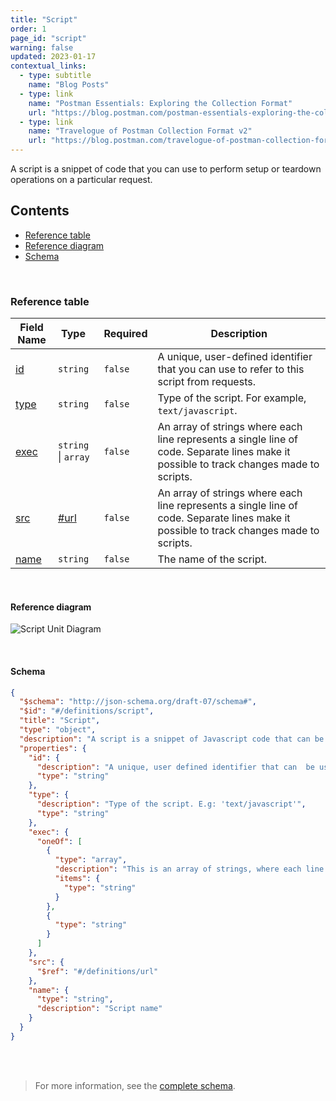 ```yaml
---
title: "Script"
order: 1
page_id: "script"
warning: false
updated: 2023-01-17
contextual_links:
  - type: subtitle
    name: "Blog Posts"
  - type: link
    name: "Postman Essentials: Exploring the Collection Format"
    url: "https://blog.postman.com/postman-essentials-exploring-the-collection-format/"
  - type: link
    name: "Travelogue of Postman Collection Format v2"
    url: "https://blog.postman.com/travelogue-of-postman-collection-format-v2/"
---
```


A script is a snippet of code that you can use to perform setup or teardown operations on a particular request.

## Contents

- [Reference table](#reference-table)
- [Reference diagram](#schema)
- [Schema](#schema)

<br />

### Reference table

Field Name | Type&nbsp;&nbsp; | Required | Description
--- | --- | --- | ---
[id](https://github.com/postmanlabs/schemas/blob/da7578c2d71c46de2d39d04fbeebc26570591a44/schemas/draft-07/v2.1.0/collection/script.json#L8) | `string` | `false` | A unique, user-defined identifier that you can use to refer to this script from requests.
[type](https://github.com/postmanlabs/schemas/blob/da7578c2d71c46de2d39d04fbeebc26570591a44/schemas/draft-07/v2.1.0/collection/script.json#L12) | `string` | `false` | Type of the script. For example, `text/javascript`.
[exec](https://github.com/postmanlabs/schemas/blob/da7578c2d71c46de2d39d04fbeebc26570591a44/schemas/draft-07/v2.1.0/collection/script.json#L12) | `string` \| `array` | `false` | An array of strings where each line represents a single line of code. Separate lines make it possible to track changes made to scripts.
[src](https://github.com/postmanlabs/schemas/blob/da7578c2d71c46de2d39d04fbeebc26570591a44/schemas/draft-07/v2.1.0/collection/script.json#L30) | [#url](/docs/reference/url/) | `false` | An array of strings where each line represents a single line of code. Separate lines make it possible to track changes made to scripts.
[name](https://github.com/postmanlabs/schemas/blob/da7578c2d71c46de2d39d04fbeebc26570591a44/schemas/draft-07/v2.1.0/collection/script.json#L33) | `string` | `false` | The name of the script.

<br />

#### Reference diagram

![Script Unit Diagram](../../../images/script@2x.jpg)

<br />

#### Schema

```json
{
  "$schema": "http://json-schema.org/draft-07/schema#",
  "$id": "#/definitions/script",
  "title": "Script",
  "type": "object",
  "description": "A script is a snippet of Javascript code that can be used to to perform setup or teardown operations on a particular response.",
  "properties": {
    "id": {
      "description": "A unique, user defined identifier that can  be used to refer to this script from requests.",
      "type": "string"
    },
    "type": {
      "description": "Type of the script. E.g: 'text/javascript'",
      "type": "string"
    },
    "exec": {
      "oneOf": [
        {
          "type": "array",
          "description": "This is an array of strings, where each line represents a single line of code. Having lines separate makes it possible to easily track changes made to scripts.",
          "items": {
            "type": "string"
          }
        },
        {
          "type": "string"
        }
      ]
    },
    "src": {
      "$ref": "#/definitions/url"
    },
    "name": {
      "type": "string",
      "description": "Script name"
    }
  }
}
```

<br /><br />

> For more information, see the [complete schema](https://schema.postman.com/collection/json/v2.1.0/draft-07/collection.json).
